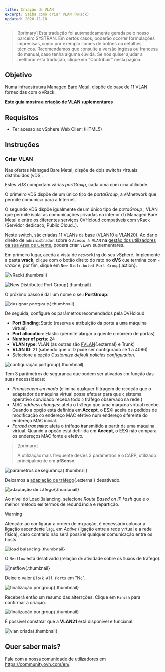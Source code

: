 ```yaml
---
title: Criação da VLAN
excerpt: Saiba como criar VLAN (vRack)
updated: 2020-11-18
---
```


> [!primary]
> Esta tradução foi automaticamente gerada pelo nosso parceiro SYSTRAN. Em certos casos, poderão ocorrer formulações imprecisas, como por exemplo nomes de botões ou detalhes técnicos. Recomendamos que consulte a versão inglesa ou francesa do manual, caso tenha alguma dúvida. Se nos quiser ajudar a melhorar esta tradução, clique em "Contribuir" nesta página.
>

## Objetivo

Numa infraestrutura Managed Bare Metal, dispõe de base de 11 VLAN fornecidas com o vRack.

**Este guia mostra a criação de VLAN suplementares**

## Requisitos

- Ter acesso ao vSphere Web Client (HTML5)

## Instruções

### Criar VLAN

Nas ofertas Managed Bare Metal, dispõe de dois switchs virtuais distribuídos (vDS). 

Estes *vDS* comportam várias *portGroup*, cada uma com uma utilidade.

O primeiro vDS dispõe de um único tipo de *portaGroup*, a VMnetwork que permite comunicar para a Internet.

O segundo vDS dispõe igualmente de um único tipo de *portaGroup* , VLAN que permite isolar as comunicações privadas no interior do Managed Bare Metal e entre os diferentes serviços OVHcloud compatíveis com vRack (Servidor dedicado, Public Cloud..). 

Neste switch, são criadas 11 VLANs de base (VLAN10 a VLAN20). Ao dar o direito de `administrador` sobre o `Acesso à VLAN` na [gestão dos utilizadores da sua Área de Cliente](manager-ovhcloud#utilizadores.), poderá criar VLAN suplementares.

Em primeiro lugar, aceda à vista de `networking` do seu vSphere. Implemente a pasta **vrack**, clique com o botão direito do rato no **dVS** que termina com *-vrack* e, por fim, clique em `New Distributed Port Group`{.action}.

![vRack](07network.png){.thumbnail}

![New Distributed Port Group](08network1.png){.thumbnail}

O próximo passo é dar um nome o seu **PortGroup**:

![designar portgroup](09network2.png){.thumbnail}

De seguida, configure os parâmetros recomendados pela OVHcloud:

- **Port Binding**: Static (reserva e atribuição da porta a uma máquina virtual)
- **Port allocation**: Elastic (permite alargar a quente o número de portas)
- **Number of ports**: 24
- **VLAN type**: VLAN (as outras são [PVLAN](https://kb.vmware.com/s/article/1010691){.external} e Trunk)
- **VLAN ID**: 21 (sabendo que o ID pode ser configurado de 1 a 4096)
- Selecione a opção *Customize default policies configuration*.

![configuração portgroup](10network3.png){.thumbnail}

Tem 3 parâmetros de segurança que podem ser ativados em função das suas necessidades: 

- *Promiscuem em modo* (elimina qualquer filtragem de receção que o adaptador de máquina virtual possa efetuar para que o sistema operativo convidado receba todo o tráfego observado na rede.)
- *MAC address changes*\: afeta o tráfego que uma máquina virtual recebe. Quando a opção está definida em **Accept**, o ESXi aceita os pedidos de modificação do endereço MAC efetivo num endereço diferente do endereço MAC inicial.
- *Forged transmits*\: afeta o tráfego transmitido a partir de uma máquina virtual. Quando a opção está definida em **Accept**, o ESXi não compara os endereços MAC fonte e efetivo.

> [!primary]
>
> A utilização mais frequente destes 3 parâmetros é o CARP, utilizado principalmente em **pfSense**.
> 

![parâmetros de segurança](11network4.png){.thumbnail}

Deixamos a [adaptação de tráfego](https://docs.vmware.com/en/VMware-vSphere/6.5/com.vmware.vsphere.networking.doc/GUID-CF01515C-8525-4424-92B5-A982489BACE2.html){.external} desativado.

![adaptação de tráfego](12network5.png){.thumbnail}

Ao nível do Load Balancing, selecione *Route Based on IP hash* que é o melhor método em termos de redundância e repartição.

> [!warning]
>
> Atenção: ao configurar a ordem de migração, é necessário colocar a ligação ascendente `lag1` em *Active* (ligação entre a rede virtual e a rede física), caso contrário não será possível qualquer comunicação entre os hosts.
>

![load balancing](13network6.png){.thumbnail}

O `Netflow` está desativado (relação de atividade sobre os fluxos de tráfego).

![netflow](14network7.png){.thumbnail}

Deixe o valor `Block All Ports` em "No".

![finalização portgroup](15network9.png){.thumbnail}

Receberá então um resumo das alterações. Clique em `Finish` para confirmar a criação.

![finalização portgroup](16network10.png){.thumbnail}

É possível constatar que a **VLAN21** está disponível e funcional.

![vlan criada](17network11.png){.thumbnail}

## Quer saber mais?

Fale com a nossa comunidade de utilizadores em <https://community.ovh.com/en/>.
